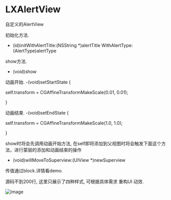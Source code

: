 # LXAlertView

自定义的AlertView


初始化方法.
- (id)initWithAlertTitle:(NSString *)alertTitle
           WithAlertType:(AlertType)alertType

show方法.
- (void)show

动画开始.
-(void)setStartState {

self.transform = CGAffineTransformMakeScale(0.01, 0.01);

}

动画结束.
-(void)setEndState {

self.transform = CGAffineTransformMakeScale(1.0, 1.0);

}

show时将会先调用动画开始方法, 在self即将添加到父视图时将会触发下面这个方法，进行蒙层的添加和动画结束的操作
- (void)willMoveToSuperview:(UIView *)newSuperview

传值通过block.详情看demo.

源码不到200行, 这里只展示了四种样式, 可根据具体需求 重构UI 动效.

![image](https://github.com/liuxu0718/PSAlertView/blob/master/screenshot.gif)
